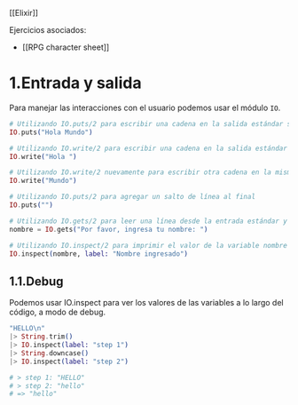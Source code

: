 [[Elixir]]

Ejercicios asociados:
+ [[RPG character sheet]]

# 1.Entrada y salida
Para manejar las interacciones con el usuario podemos usar el módulo `IO`. 

```elixir
# Utilizando IO.puts/2 para escribir una cadena en la salida estándar seguida de un salto de línea
IO.puts("Hola Mundo")

# Utilizando IO.write/2 para escribir una cadena en la salida estándar sin agregar un salto de línea
IO.write("Hola ")

# Utilizando IO.write/2 nuevamente para escribir otra cadena en la misma línea
IO.write("Mundo")

# Utilizando IO.puts/2 para agregar un salto de línea al final
IO.puts("")

# Utilizando IO.gets/2 para leer una línea desde la entrada estándar y asignarla a una variable
nombre = IO.gets("Por favor, ingresa tu nombre: ")

# Utilizando IO.inspect/2 para imprimir el valor de la variable nombre con una etiqueta para depuración
IO.inspect(nombre, label: "Nombre ingresado")
```

## 1.1.Debug
Podemos usar IO.inspect para ver los valores de las variables a lo largo del código, a modo de debug.

```elixir
"HELLO\n" 
|> String.trim() 
|> IO.inspect(label: "step 1") 
|> String.downcase() 
|> IO.inspect(label: "step 2") 

# > step 1: "HELLO" 
# > step 2: "hello" 
# => "hello"
```